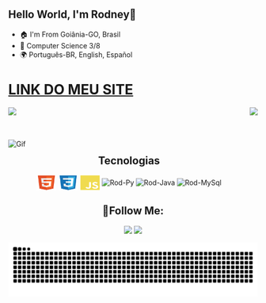 ## Hello World, I'm Rodney👋

- 🏠 I'm From Goiânia-GO, Brasil
- 🌱 Computer Science 3/8
- 🌍 Português-BR, English, Español 

##
<div>
  <a href = "https://rodneyroque.netlify.app" target = "_blank"><h1>LINK DO MEU SITE</h1></a>
   <img height="160em" src="https://github-readme-stats.vercel.app/api/top-langs/?username=RodneyRoque&layout=compact&langs_count=7&theme=midnight-purple"/>
  <img align="right" height="150em" src="https://github-readme-stats.vercel.app/api?username=RodneyRoque&count_private=true&include_all_commits=true&show_icons=true&theme=midnight-purple&hide_border=false&show_owner=true"/>
</div>

##
<div align="center" style="display: inline_block;"><br>
  <img align="left" alt ="Gif" src="https://media4.giphy.com/media/2IudUHdI075HL02Pkk/giphy.gif">
  <h2>Tecnologias</h2>
  <img align="center" alt="Rod-HTML" height="30" width="40" src="https://raw.githubusercontent.com/devicons/devicon/master/icons/html5/html5-original.svg">
  <img align="center" alt="Rod-CSS" height="30" width="40" src="https://raw.githubusercontent.com/devicons/devicon/master/icons/css3/css3-original.svg">
  <img align="center" alt="Rod-Js" height="30" width="40" src="https://raw.githubusercontent.com/devicons/devicon/master/icons/javascript/javascript-plain.svg">
  <img align="center" alt="Rod-Py" height="30" width="40" src="https://cdn.jsdelivr.net/gh/devicons/devicon/icons/python/python-original.svg" /> 
  <img align="center" alt="Rod-Java" height="30" width="40" src="https://raw.githubusercontent.com/jmnote/z-icons/master/svg/java.svg" />
  <img align="center" alt="Rod-MySql" height="30" width="40" src="https://cdn.jsdelivr.net/gh/devicons/devicon/icons/mysql/mysql-original-wordmark.svg" />
</div>
  
<div align="center">
  <h2>🚀Follow Me:</h2>
   <a href="https://instagram.com/" target="_blank"><img src="https://img.shields.io/badge/-Instagram-%23E4405F?style=for-the-badge&logo=instagram&logoColor=white"      target="_blank"></a> 
   <a href="https://www.linkedin.com/in/" target="_blank"><img src="https://img.shields.io/badge/-LinkedIn-%230077B5?style=for-the-badge&logo=linkedin&logoColor=white" target="_blank"></a> 
     
  ![Snake animation](https://github.com/RodneyRoque/RodneyRoque/blob/output/github-contribution-grid-snake.svg)
</div>
